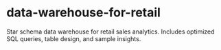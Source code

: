 # data-warehouse-for-retail
Star schema data warehouse for retail sales analytics. Includes optimized SQL queries, table design, and sample insights.

